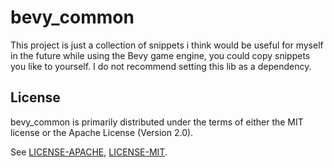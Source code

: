 # bevy_common

This project is just a collection of snippets i think would be useful for myself in the future while using the Bevy game engine, you could copy snippets you like to yourself.
I do not recommend setting this lib as a dependency.

## License

bevy_common is primarily distributed under the terms of either the MIT license or the Apache License (Version 2.0).

See [LICENSE-APACHE](LICENSE-APACHE), [LICENSE-MIT](LICENSE-MIT).
